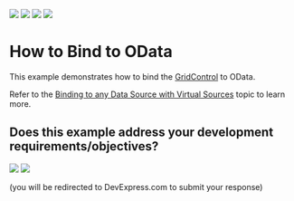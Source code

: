 <!-- default badges list -->
![](https://img.shields.io/endpoint?url=https://codecentral.devexpress.com/api/v1/VersionRange/134263920/24.2.1%2B)
[![](https://img.shields.io/badge/Open_in_DevExpress_Support_Center-FF7200?style=flat-square&logo=DevExpress&logoColor=white)](https://supportcenter.devexpress.com/ticket/details/T830593)
[![](https://img.shields.io/badge/📖_How_to_use_DevExpress_Examples-e9f6fc?style=flat-square)](https://docs.devexpress.com/GeneralInformation/403183)
[![](https://img.shields.io/badge/💬_Leave_Feedback-feecdd?style=flat-square)](#does-this-example-address-your-development-requirementsobjectives)
<!-- default badges end -->
# How to Bind to OData
This example demonstrates how to bind the <a href="https://documentation.devexpress.com/WPF/DevExpress.Xpf.Grid.GridControl.class">GridControl</a> to OData.

Refer to the <a href="https://documentation.devexpress.com/WPF/10803/Controls-and-Libraries/Data-Grid/Binding-to-Data/Binding-to-any-Data-Source-with-Virtual-Sources">Binding to any Data Source with Virtual Sources</a> topic to learn more.
<!-- feedback -->
## Does this example address your development requirements/objectives?

[<img src="https://www.devexpress.com/support/examples/i/yes-button.svg"/>](https://www.devexpress.com/support/examples/survey.xml?utm_source=github&utm_campaign=how-to-bind-to-odata&~~~was_helpful=yes) [<img src="https://www.devexpress.com/support/examples/i/no-button.svg"/>](https://www.devexpress.com/support/examples/survey.xml?utm_source=github&utm_campaign=how-to-bind-to-odata&~~~was_helpful=no)

(you will be redirected to DevExpress.com to submit your response)
<!-- feedback end -->

